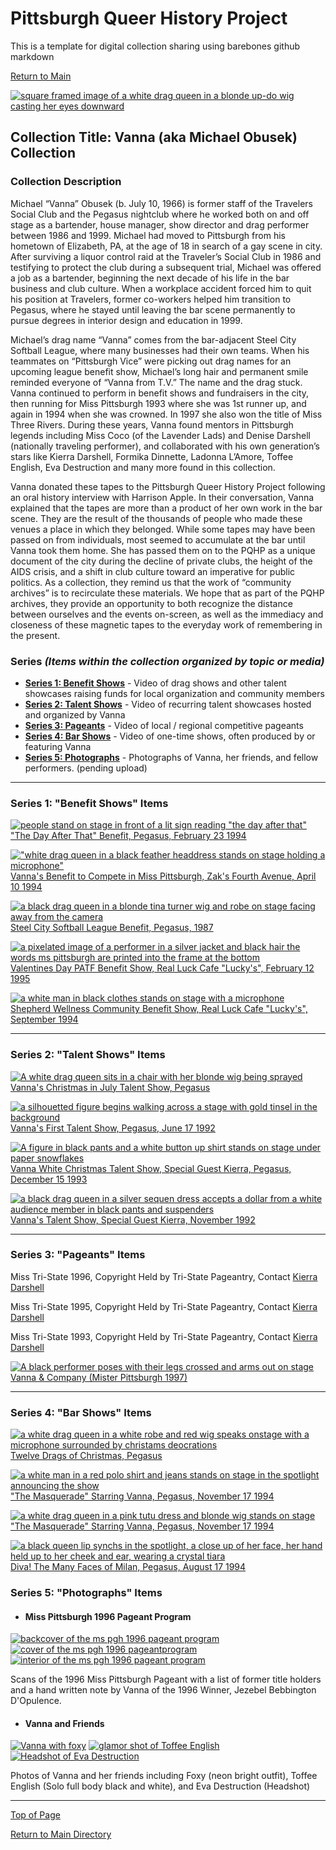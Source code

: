 # Pittsburgh Queer History Project
This is a template for digital collection sharing using barebones github markdown

[Return to Main](https://github.com/happle-happle/pqhp-digital-archive/tree/main)


[![square framed image of a white drag queen in a blonde up-do wig casting her eyes downward](/collections/Vanna-Collection/image-files/vannasquare.png)](https://github.com/happle-happle/pqhp-digital-archive/blob/main/collections/Vanna-Collection/VannaCollection.md)
## Collection Title: Vanna (aka Michael Obusek) Collection
### Collection Description
Michael “Vanna” Obusek (b. July 10, 1966) is former staff of the Travelers Social Club and the Pegasus nightclub where he worked both on and off stage as a bartender, house manager, show director and drag performer between 1986 and 1999. Michael had moved to Pittsburgh from his hometown of Elizabeth, PA, at the age of 18 in search of a gay scene in city. After surviving a liquor control raid at the Traveler’s Social Club in 1986 and testifying to protect the club during a subsequent trial, Michael was offered a job as a bartender, beginning the next decade of his life in the bar business and club culture. When a workplace accident forced him to quit his position at Travelers, former co-workers helped him transition to Pegasus, where he stayed until leaving the bar scene permanently to pursue degrees in interior design and education in 1999.

Michael’s drag name “Vanna” comes from the bar-adjacent Steel City Softball League, where many businesses had their own teams. When his teammates on “Pittsburgh Vice” were picking out drag names for an upcoming league benefit show, Michael’s long hair and permanent smile reminded everyone of “Vanna from T.V.” The name and the drag stuck. Vanna continued to perform in benefit shows and fundraisers in the city, then running for Miss Pittsburgh 1993 where she was 1st runner up, and again in 1994 when she was crowned. In 1997 she also won the title of Miss Three Rivers. During these years, Vanna found mentors in Pittsburgh legends including Miss Coco (of the Lavender Lads) and Denise Darshell (nationally traveling performer), and collaborated with his own generation’s stars like Kierra Darshell, Formika Dinnette, Ladonna L’Amore, Toffee English, Eva Destruction and many more found in this collection.

Vanna donated these tapes to the Pittsburgh Queer History Project following an oral history interview with Harrison Apple. In their conversation, Vanna explained that the tapes are more than a product of her own work in the bar scene. They are the result of the thousands of people who made these venues a place in which they belonged. While some tapes may have been passed on from individuals, most seemed to accumulate at the bar until Vanna took them home. She has passed them on to the PQHP as a unique document of the city during the decline of private clubs, the height of the AIDS crisis, and a shift in club culture toward an imperative for public politics. As a collection, they remind us that the work of “community archives” is to recirculate these materials. We hope that as part of the PQHP archives, they provide an opportunity to both recognize the distance between ourselves and the events on-screen, as well as the immediacy and closeness of these magnetic tapes to the everyday work of remembering in the present.

### Series *(Items within the collection organized by topic or media)*
- [**Series 1: Benefit Shows**](#series-1-benefit-shows-items) - Video of drag shows and other talent showcases raising funds for local organization and community members
- [**Series 2: Talent Shows**](#series-2-talent-shows-items) - Video of recurring talent showcases hosted and organized by Vanna
- [**Series 3: Pageants**](#series-3-pageants-items) - Video of local / regional competitive pageants
- [**Series 4: Bar Shows**](#series-4-bar-shows-items) - Video of one-time shows, often produced by or featuring Vanna
- [**Series 5: Photographs**](#series-5-photographs-items) - Photographs of Vanna, her friends, and fellow performers. (pending upload)

---
### Series 1: "Benefit Shows" Items
[![people stand on stage in front of a lit sign reading "the day after that"](/collections/Vanna-Collection/image-files/dayafterthatthumb.png)](https://vimeo.com/267347075)
["The Day After That" Benefit, Pegasus, February 23 1994](https://vimeo.com/267347075)

[!["white drag queen in a black feather headdress stands on stage holding a microphone"](/collections/Vanna-Collection//image-files/vannabenefitmspghthumb.png)](https://vimeo.com/268451159?share=copy)
[Vanna's Benefit to Compete in Miss Pittsburgh, Zak's Fourth Avenue, April 10 1994](https://vimeo.com/268451159?share=copy)

[![a black drag queen in a blonde tina turner wig and robe on stage facing away from the camera](/collections/Vanna-Collection//image-files/softballbenefitthumb.png)](https://vimeo.com/254171066)
[Steel City Softball League Benefit, Pegasus, 1987](https://vimeo.com/254171066)

[![a pixelated image of a performer in a silver jacket and black hair the words ms pittsburgh are printed into the frame at the bottom](/collections/Vanna-Collection//image-files/valentinethumb.png)](https://vimeo.com/240376694)
[Valentines Day PATF Benefit Show, Real Luck Cafe "Lucky's", February 12 1995](https://vimeo.com/240376694)

[![a white man in black clothes stands on stage with a microphone](/collections/Vanna-Collection//image-files/shepherdthumb.png)](https://vimeo.com/240264803)
[Shepherd Wellness Community Benefit Show, Real Luck Cafe "Lucky's", September 1994](https://vimeo.com/240264803)

---
### Series 2: "Talent Shows" Items
[![A white drag queen sits in a chair with her blonde wig being sprayed](/collections/Vanna-Collection/image-files/xmasinjulythumb.png)](https://vimeo.com/267347075)
[Vanna's Christmas in July Talent Show, Pegasus](https://vimeo.com/267341557)

[![a silhouetted figure begins walking across a stage with gold tinsel in the background](/collections/Vanna-Collection/image-files/firstshow92thumb.png)](https://vimeo.com/267355165?share=copy)
[Vanna's First Talent Show, Pegasus, June 17 1992](https://vimeo.com/267355165?share=copy)

[![A figure in black pants and a white button up shirt stands on stage under paper snowflakes](/collections/Vanna-Collection/image-files/whitexmasthumb.png)](https://vimeo.com/268466955?share=copy)
[Vanna White Christmas Talent Show, Special Guest Kierra, Pegasus, December 15 1993](https://vimeo.com/268466955?share=copy)

[![a black drag queen in a silver sequen dress accepts a dollar from a white audience member in black pants and suspenders](/collections/Vanna-Collection/image-files/talentshowkierranov92thumb.png)](https://vimeo.com/269506851)
[Vanna's Talent Show, Special Guest Kierra, November 1992](https://vimeo.com/269506851)

---
### Series 3: "Pageants" Items
Miss Tri-State 1996, Copyright Held by Tri-State Pageantry, Contact [Kierra Darshell](https://www.facebook.com/kierra.darshell/)

Miss Tri-State 1995, Copyright Held by Tri-State Pageantry, Contact [Kierra Darshell](https://www.facebook.com/kierra.darshell/)

Miss Tri-State 1993, Copyright Held by Tri-State Pageantry, Contact [Kierra Darshell](https://www.facebook.com/kierra.darshell/)

[![A black performer poses with their legs crossed and arms out on stage](/collections/Vanna-Collection/image-files/vannacompanythumb.png)](https://vimeo.com/269515634)
[Vanna & Company (Mister Pittsburgh 1997)](https://vimeo.com/269515634)

---
### Series 4: "Bar Shows" Items
[![a white drag queen in a white robe and red wig speaks onstage with a microphone surrounded by christams deocrations](/collections/Vanna-Collection/image-files/twelvedragsthumb.png)](https://vimeo.com/267335600?share=copy)
[Twelve Drags of Christmas, Pegasus](https://vimeo.com/267335600?share=copy)

[![a white man in a red polo shirt and jeans stands on stage in the spotlight announcing the show](/collections/Vanna-Collection/image-files/masqueradethumb.png)](https://vimeo.com/267347456?share=copy)
["The Masquerade" Starring Vanna, Pegasus, November 17 1994](https://vimeo.com/267347456?share=copy)

[![a white drag queen in a pink tutu dress and blonde wig stands on stage](/collections/Vanna-Collection/image-files/vanna30thumb.png)](https://vimeo.com/267352670)
["The Masquerade" Starring Vanna, Pegasus, November 17 1994](https://vimeo.com/267352670)

[![a black queen lip synchs in the spotlight, a close up of her face, her hand held up to her cheek and ear, wearing a crystal tiara](/collections/Vanna-Collection/image-files/divamilanthumb.png)](https://vimeo.com/268417204)
[Diva! The Many Faces of Milan, Pegasus, August 17 1994](https://vimeo.com/268417204)

### Series 5: "Photographs" Items

- #### Miss Pittsburgh 1996 Pageant Program
[![backcover of the ms pgh 1996 pageant program](/collections/Vanna-Collection/image-files/pageant1thumb.jpg)](/collections/Vanna-Collection/image-files/pageant1.jpeg) [![cover of the ms pgh 1996 pageantprogram](/collections/Vanna-Collection/image-files/pageant2thumb.png)](/collections/Vanna-Collection/image-files/pageant2.jpeg) [![interior of the ms pgh 1996 pageant program](/collections/Vanna-Collection/image-files/pageant3thumb.png)](/collections/Vanna-Collection/image-files/pageant3.jpg)

Scans of the 1996 Miss Pittsburgh Pageant with a list of former title holders and a hand written note by Vanna of the 1996 Winner, Jezebel Bebbington D'Opulence.

- #### Vanna and Friends
[![Vanna with foxy](/collections/Vanna-Collection/image-files/vannafoxythumb.png)](/collections/Vanna-Collection/image-files/vannafoxy.jpg) [![glamor shot of Toffee English](/collections/Vanna-Collection/image-files/toffeethumb.png)](/collections/Vanna-Collection/image-files/toffee.jpg) [![Headshot of Eva Destruction](/collections/Vanna-Collection/image-files/evathumb.png)](/collections/Vanna-Collection/image-files/eva.JPEG)

Photos of Vanna and her friends including Foxy (neon bright outfit), Toffee English (Solo full body black and white), and Eva Destruction (Headshot)

--- 

[Top of Page](#pittsburgh-queer-history-project)

[Return to Main Directory](https://github.com/happle-happle/pqhp-digital-archive/tree/main)

